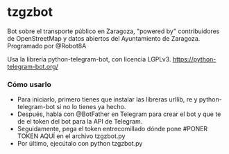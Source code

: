 # tzgzbot
Bot sobre el transporte público en Zaragoza, "powered by" contribuidores de OpenStreetMap y datos abiertos del Ayuntamiento de Zaragoza. Programado por @Robot8A

Usa la librería python-telegram-bot, con licencia LGPLv3. https://python-telegram-bot.org/


### Cómo usarlo
* Para iniciarlo, primero tienes que instalar las libreras urllib, re y python-telegram-bot si no lo tienes ya hecho.
* Después, habla con @BotFather en Telegram para crear el bot y que te de el token del bot para la API de Telegram.
* Seguidamente, pega el token entrecomillado dónde pone #PONER TOKEN AQUÍ en el archivo tzgzbot.py
* Por último, ejecútalo con python tzgzbot.py
